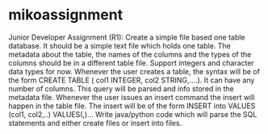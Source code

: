 # mikoassignment




Junior Developer Assignment (R1):
Create a simple file based one table database. It should be a simple text file which holds one table.
The metadata about the table, the names of the columns and the types of the columns should be in a
different table file.
Support integers and character data types for now.
Whenever the user creates a table, the syntax will be of the form CREATE TABLE ( col1 INTEGER, col2
STRING,....). It can have any number of columns. This query will be parsed and info stored in the
metadata file.
Whenever the user issues an insert command the insert will happen in the table file. The insert will be of
the form INSERT into VALUES (col1, col2,..) VALUES(,)…
Write java/python code which will parse the SQL statements and either create files or insert into
files.
